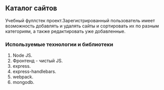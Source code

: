 ## Каталог сайтов
Учебный фуллстек проект.Зарегистрированный пользователь имеет 
возможность добавлять и удалять сайты и сортировать их по разным 
категориям, а также редактировать уже добавленные.
### Используемые технологии и библиотеки
  1. Node JS.
  2. Фронтенд - чистый JS.
  3. express.
  4. express-handlebars.
  5. webpack.
  6. mongodb.


